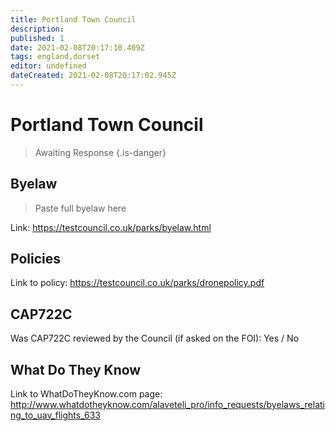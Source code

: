 ```yaml
---
title: Portland Town Council
description:
published: 1
date: 2021-02-08T20:17:10.409Z
tags: england,dorset
editor: undefined
dateCreated: 2021-02-08T20:17:02.945Z
---
```


# Portland Town Council
>  Awaiting Response
> {.is-danger}

## Byelaw
> Paste full byelaw here

Link:
https://testcouncil.co.uk/parks/byelaw.html

## Policies
Link to policy:
https://testcouncil.co.uk/parks/dronepolicy.pdf

## CAP722C

Was CAP722C reviewed by the Council (if asked on the FOI): Yes / No

## What Do They Know

Link to WhatDoTheyKnow.com page:
http://www.whatdotheyknow.com/alaveteli_pro/info_requests/byelaws_relating_to_uav_flights_633

